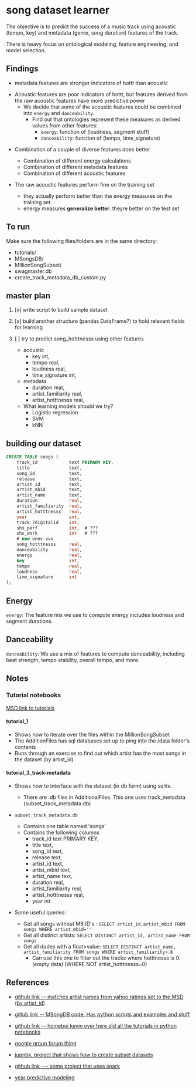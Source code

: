 # song dataset learner

The objective is to predict the success of a music track using acoustic (tempo, key) and metadata (genre, song duration) features of the track.  

There is heavy focus on ontological modeling, feature engineering, and model selection.  

## Findings

+ metadata features are stronger indicators of hottt than acoustic 

* Acoustic features are poor indicators of hottt, but features derived from the raw acoustic features have more predictive power 
    * We decide that some of the acoustic features could  be combined into `energy` and `danceability`.
        - Find out that ontologies represent these measures as derived values from other features: 
            + `energy`: function of (loudness, segment stuff)
            + `danceability`: function of (tempo, time_signature)

+ Combination of a couple of diverse features does better
    * Combination of different energy calculations
    * Combination of different metadata features
    * Combination of different acoustic features  

+ The raw acoustic features perform fine on the training set
    * they actually perform better than the energy measures on the training set
    + energy measures **generalize better**.  theyre better on the test set



## To run 

Make sure the following files/folders are in the same directory:
+ tutorials/
+ MSongsDB/
+ MillionSongSubset/
+ swagmaster.db
+ create_track_metadata_db_custom.py


## master plan

1. [x] write script to build sample dataset 

2. [x] build another structure (pandas DataFrame?) to hold relevant fields for learning  

3. [ ] try to predict song_hotttnesss using other features 
    + acoustic 
        * key                 int,
        * tempo               real, 
        * loudness            real, 
        * time_signature      int, 
    + metadata 
        * duration            real, 
        * artist_familiarity  real,
        * artist_hotttnesss   real,
    + What learning models should we try?
        * Logistic regression
        * SVM
        * kNN


## building our dataset 

```sql
CREATE TABLE songs (
    track_id            text PRIMARY KEY,
    title               text,
    song_id             text,
    release             text,
    artist_id           text,
    artist_mbid         text,
    artist_name         text,
    duration            real,
    artist_familiarity  real,
    artist_hotttnesss   real,
    year                int,
    track_7digitalid    int,
    shs_perf            int,  # ???
    shs_work            int   # ???
    # new ones vvv
    song_hotttnesss     real, 
    danceability        real, 
    energy              real, 
    key                 int,
    tempo               real, 
    loudness            real, 
    time_signature      int
);
```


## Energy 
`energy`:  The feature mix we use to compute energy includes loudness and segment durations.




## Danceability 
`danceability`: We use a mix of features to compute danceability, including beat strength, tempo stability, overall tempo, and more.


## Notes

### Tutorial notebooks 
[MSD link to tutorials](https://labrosa.ee.columbia.edu/millionsong/pages/tutorial)
#### tutorial_1
+ Shows how to iterate over the files within the MillionSongSubset
+ The AdditionFiles has sql databases set up to ping into the /data folder's contents 
+ Runs through an exercise to find out which artist has the most songs in the dataset (by artist_id)


#### tutorial_3_track-metadata 
+ Shows how to interface with the dataset (in db form) using sqlite.
    * There are .db files in AdditionalFiles.  This one uses track_metadata (subset_track_metadata.db)

+ `subset_track_metadata.db`
    * Contains one table named 'songs'
    * Contains the following columns
        - track_id text PRIMARY KEY, 
        - title text, 
        - song_id text, 
        - release text, 
        - artist_id text, 
        - artist_mbid text, 
        - artist_name text, 
        - duration real, 
        - artist_familiarity real, 
        - artist_hotttnesss real, 
        - year int
+ Some useful queries:
    * Get all songs without MB ID's : `SELECT artist_id,artist_mbid FROM songs WHERE artist_mbid=''`
    * Get all distinct artists: `SELECT DISTINCT artist_id, artist_name FROM songs`
    * Get all dudes with a float>value: `SELECT DISTINCT artist_name, artist_familiarity FROM songs WHERE artist_familiarity>.8`
        - Can use this one to filter out the tracks where hotttnesss is 0. (empty data) (WHERE NOT artist_hotttnesss=0)

## References 

+ [github link -- matches artist names from yahoo ratings set to the MSD (by artist_id)](https://github.com/tbertinmahieux/MSongsDB/blob/master/Tasks_Demos/YahooRatings/match_artist_names.py)

+ [gitlub link -- MSongDB code.  Has python scripts and examples and stuff](https://github.com/tbertinmahieux/MSongsDB)
  
+ [github link -- homeboi kevin over here did all the tutorials in python notebooks](https://github.com/kevin11hg/msong)
  
+ [google group forum thing](https://groups.google.com/forum/#!forum/millionsongdataset)
  
+ [jupnbk. project that shows how to create subset datasets](http://nbviewer.jupyter.org/github/ds3-at-ucsd/msd-fp-p1/blob/master/grab_msd_data.ipynb)
  
+ [github link --- some project that uses spark](https://github.com/hsudarshan/Trend_Analysis_MSD_using_Spark/blob/master/CSE740ProjectReport.pdf)
  
+ [year predictive modeling](http://ds3-at-ucsd.github.io/msd-fp-p1/)
